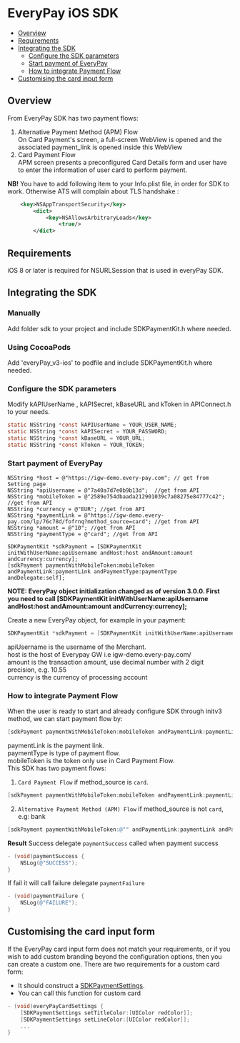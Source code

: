 # EveryPay iOS SDK


* [Overview](https://github.com/UnifiedPaymentSolutions/everypay-ios3#overview)
* [Requirements](https://github.com/UnifiedPaymentSolutions/everypay-ios3#requirements)
* [Integrating the SDK](https://github.com/UnifiedPaymentSolutions/everypay-ios3#integrating-the-sdk)
  * [Configure the SDK parameters](https://github.com/UnifiedPaymentSolutions/everypay-ios3#configure-the-sdk-parameters)
  * [Start payment of EveryPay](https://github.com/UnifiedPaymentSolutions/everypay-ios3#start_payment_of_everypay)
  * [How to integrate Payment Flow](https://github.com/UnifiedPaymentSolutions/everypay-ios3#how-to-integrate-payment)
* [Customising the card input form](https://github.com/UnifiedPaymentSolutions/everypay-ios3#customising-the-card-input-form)

## Overview
From EveryPay SDK has two payment flows:

1. Alternative Payment Method (APM) Flow<br/>
On Card Payment's screen, a full-screen WebView is opened and the associated payment_link is opened inside this WebView<br/>
2. Card Payment Flow<br/>
APM screen presents a preconfigured Card Details form and user have to enter the information of user card to perform payment.


**NB!** You have to add following item to your Info.plist file, in order for SDK to work. Otherwise ATS will complain about TLS handshake :
```xml
    <key>NSAppTransportSecurity</key>
        <dict>
            <key>NSAllowsArbitraryLoads</key>
                <true/>
        </dict>
```
## Requirements

iOS 8 or later is required for NSURLSession that is used in everyPay SDK.

## Integrating the SDK

### Manually

Add folder sdk to your project and include SDKPaymentKit.h where needed.

### Using CocoaPods

Add 'everyPay_v3-ios' to podfile and include SDKPaymentKit.h where needed.

### Configure the SDK parameters

Modify kAPIUserName , kAPISecret,  kBaseURL  and kToken in APIConnect.h to your needs.

```objectivec
static NSString *const kAPIUserName = YOUR_USER_NAME;
static NSString *const kAPISecret = YOUR_PASSWORD;
static NSString *const kBaseURL = YOUR_URL;
static NSString *const kToken = YOUR_TOKEN;
```
### Start payment of EveryPay 

```
NSString *host = @"https://igw-demo.every-pay.com"; // get from Setting page
NSString *apiUsername = @"7a40a7d7e0b9b13d";  //get from API
NSString *mobileToken = @"2589e754dbaada212901039c7a08275e84777c42"; //get from API
NSString *currency = @"EUR"; //get from API
NSString *paymentLink = @"https://igw-demo.every-pay.com/lp/76c78d/fofrnq?method_source=card"; //get from API
NSString *amount = @"10"; //get from API
NSString *paymentType = @"card"; //get from API

SDKPaymentKit *sdkPayment = [SDKPaymentKit initWithUserName:apiUsername andHost:host andAmount:amount andCurrency:currency];
[sdkPayment paymentWithMobileToken:mobileToken andPaymentLink:paymentLink andPaymentType:paymentType andDelegate:self];

```

**NOTE: EveryPay object initialization changed as of version 3.0.0. First you need to call [SDKPaymentKit initWithUserName:apiUsername andHost:host andAmount:amount andCurrency:currency];**

Create a new EveryPay object, for example in your payment:

```objectivec
SDKPaymentKit *sdkPayment = [SDKPaymentKit initWithUserName:apiUsername andHost:host andAmount:amount andCurrency:currency];
```
apiUsername is the username of the Merchant.<br/>
host is the host of Everypay GW i.e igw-demo.every-pay.com/ <br/>
amount is the transaction amount, use decimal number with 2 digit precision, e.g. 10.55 <br/>
currency is the currency of processing account <br/>

### How to integrate Payment Flow

When the user is ready to start and already configure SDK through initv3 method, we can start payment flow by:
```objectivec
[sdkPayment paymentWithMobileToken:mobileToken andPaymentLink:paymentLink andPaymentType:paymentType andDelegate:self];
```
paymentLink is the payment link.<br/>
paymentType is type of payment flow.<br/>
mobileToken is the token only use in Card Payment Flow.<br/>
This SDK has two payment flows:

1. ```Card Payment Flow``` if method_source is ```card```.
```objectivec
[sdkPayment paymentWithMobileToken:mobileToken andPaymentLink:paymentLink andPaymentType:@"card" andDelegate:self];
```
2. ```Alternative Payment Method (APM) Flow``` if method_source is not ```card```, e.g: bank

```objectivec
[sdkPayment paymentWithMobileToken:@"" andPaymentLink:paymentLink andPaymentType:@"bank" andDelegate:self];
```

**Result**
Success delegate  `paymentSuccess`  called when payment success
```objectivec
- (void)paymentSuccess {
    NSLog(@"SUCCESS");
}
```
If fail it will call failure delegate  `paymentFailure` 
```objectivec
- (void)paymentFailure {
    NSLog(@"FAILURE");
}

```

## Customising the card input form

If the EveryPay card input form does not match your requirements, or if you wish to add custom branding beyond the configuration options, then you can create a custom one. There are two requirements for a custom card form:

* It should construct a [SDKPaymentSettings](https://github.com/UnifiedPaymentSolutions/everypay-ios3/blob/master/everyPay/everyPayv3/SDKPayment/UtilitySDK.h).
* You can call this function for custom card 
```objectivec
- (void)everyPayCardSettings {
    [SDKPaymentSettings setTitleColor:[UIColor redColor]];
    [SDKPaymentSettings setLineColor:[UIColor redColor]];
    ...
}

```


